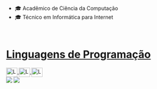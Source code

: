 - 🎓 Acadêmico de Ciência da Computação
- 🎓 Técnico em Informática para Internet

<div>
  <a href="https://github.com/Lucas31102003">
</div>
  
  <div style="display: inline_block"><br>
    <h1>Linguagens de Programação </h1>
    <img align="center" alt="Lucas.Js" height="25" width="30" src="https://cdn.jsdelivr.net/gh/devicons/devicon/icons/html5/html5-original.svg">
    <img align="center" alt="Lucas.Js" height="25" width="30" src="https://cdn.jsdelivr.net/gh/devicons/devicon/icons/css3/css3-original.svg">
    <img align="center" alt="Lucas.Js" height="25" width="30" src="https://cdn.jsdelivr.net/gh/devicons/devicon/icons/javascript/javascript-original.svg">
  </div>  
  
  <div>
   <a href="https://www.linkedin.com/in/lucas-pirolli-aa64031b3/" target="blank"><img src="https://img.shields.io/badge/LinkedIn-0077B5?style=for-the-        badge&logo=linkedin&logoColor=white" target="blank"></a>
    <a href="https://www.instagram.com/pirolli_/" target="blank"><img src="https://img.shields.io/badge/Instagram-E4405F?style=for-the-badge&logo=instagram&logoColor=white" target="blank"></a>
  </div>
    

